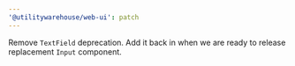 ```yaml
---
'@utilitywarehouse/web-ui': patch
---
```


Remove `TextField` deprecation. Add it back in when we are ready to release replacement `Input` component.
